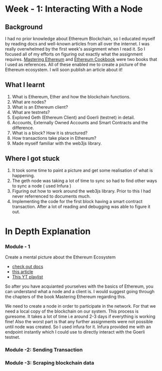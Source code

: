 # Week - 1: Interacting With a Node
## Background
I had no prior knowledge about Ethereum Blockchain, so I educated myself by reading docs and well-known articles from all over the internet. I was really overwhelmed by the first week's assignment when I read it. So I focused all of my efforts on figuring out exactly what the assignment requires. [Mastering Ethereum](https://github.com/ethereumbook/ethereumbook) and [Ethereum Cookbook](https://www.oreilly.com/library/view/ethereum-cookbook/9781789133998/) were two books that I used as references. All of these enabled me to create a picture of the Ethereum ecosystem. I will soon publish an article about it!

## What I learnt
1. What is Ethereum, Ether and how the blockchain functions.
2. What are nodes?
3. What is an Ethereum client?
4. What are testnets?
5. Explored Geth (Ethereum Client) and Goerli (testnet) in detail.
6. Accounts, Externally Owned Accounts and Smart Contracts and the difference.
7. What is a block? How it is structured?
8. How transactions take place in Ethereum?
9. Made myself familiar with the web3js library. 

## Where I got stuck
1. It took some time to paint a picture and get some realisation of what is happening.
2. The geth node was taking a lot of time to sync so had to find other ways to sync a node ( used Infura )
3. Figuring out how to work around the web3js library. Prior to this I had never referrenced to documents much. 
4. Implementing the code for the first block having a smart contract transaction. After a lot of reading and debugging was able to figure it out. 

# In Depth Explanation

### Module - 1
Create a mental picture about the Ethereum Ecosystem
- [check out docs](https://ethereum.org/en/developers/docs/intro-to-ethereum/)
- [this article](https://www.preethikasireddy.com/post/how-does-ethereum-work-anyway?utm_source=pocket_mylist)
- [This YT playlist](https://www.youtube.com/playlist?list=PLJz1HruEnenCXH7KW7wBCEBnBLOVkiqIi)

So after you have acquianted yourselves with the basics of Ethereum, you can understand what a node and a client is. I would suggest going through the chapters of the book Mastering Ethereum regarding this.

We need to create a node in order to participate in the network. For that we need a local copy of the blockchain on our system. This process is guresome. It takes a lot of time i.e around 2-3 days if everything is working fine! Also the worst part is that any further assignments were not possible until node was created. So I used infura for it. Infura provided me with an endpoint instantly which I could use to directly interact with the Goerli testnet. 

### Module -2: Sending Transaction

### Module -3: Scraping blockchain data
